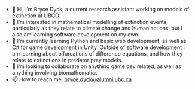 - 👋 Hi, I’m Bryce Dyck, a current research assistant working on models of extinction at UBCO
- 👀 I’m interested in mathematical modelling of extinction events, particularly as they relate to climate change and human actions, but I also am learning software development on my own.
- 🌱 I’m currently learning Python and basic web development, as well as C# for game development in Unity. Outside of software development I am learning about bifurcations of difference equations, and how they relate to extinctions in predator prey models. 
- 💞️ I’m looking to collaborate on anything game dev related, as well as anything involving biomathematics
- 📫 How to reach me: bryce.dyck@alumni.ubc.ca


